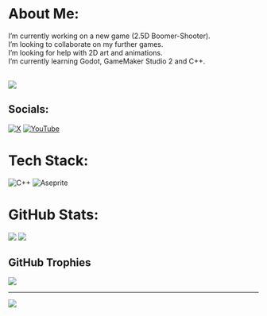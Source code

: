 # About Me:
I’m currently working on a new game (2.5D Boomer-Shooter).<br>I’m looking to collaborate on my further games.<br>I’m looking for help with 2D art and animations.<br>I’m currently learning Godot, GameMaker Studio 2 and C++.<br/><br/>
<div id="header" align="left">
  <img src="https://i.pinimg.com/originals/8d/df/a8/8ddfa888e1191436592c00c7ed700844.gif"/>
</div>


## Socials:
[![X](https://img.shields.io/badge/X-black.svg?logo=X&logoColor=white)](https://x.com/@The_Shady_Shade) [![YouTube](https://img.shields.io/badge/YouTube-%23FF0000.svg?logo=YouTube&logoColor=white)](https://www.youtube.com/@The-Shady-Shade) 

# Tech Stack:
![C++](https://img.shields.io/badge/c++-%2300599C.svg?style=for-the-badge&logo=c%2B%2B&logoColor=white) ![Aseprite](https://img.shields.io/badge/Aseprite-FFFFFF?style=for-the-badge&logo=Aseprite&logoColor=#7D929E)
# GitHub Stats:
![](https://github-readme-stats.vercel.app/api?username=The-Shady-Shade&theme=tokyonight&hide_border=true&include_all_commits=true&count_private=true)
![](https://github-readme-streak-stats.herokuapp.com/?user=The-Shady-Shade&theme=tokyonight&hide_border=true)<br/>

## GitHub Trophies
![](https://github-profile-trophy.vercel.app/?username=The-Shady-Shade&theme=tokyonight&no-frame=true&no-bg=false&margin-w=4)

---
[![](https://visitcount.itsvg.in/api?id=The-Shady-Shade&icon=2&color=6)](https://visitcount.itsvg.in)

<!--
## You can help me by Donating
[![Patreon](https://img.shields.io/badge/Patreon-F96854?style=for-the-badge&logo=patreon&logoColor=white)](https://patreon.com/ShadyShade) [![Ko-Fi](https://img.shields.io/badge/Ko--fi-F16061?style=for-the-badge&logo=ko-fi&logoColor=white)](https://ko-fi.com/ShadyShade)
-->

<!-- Proudly created with GPRM ( https://gprm.itsvg.in ) -->
